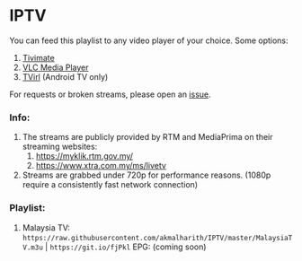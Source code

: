 # IPTV
You can feed this playlist to any video player of your choice. Some options:
1. [Tivimate](https://play.google.com/store/apps/details?id=ar.tvplayer.tv&hl=en)
2. [VLC Media Player](https://www.videolan.org/vlc/index.html)
3. [TVirl](https://play.google.com/store/apps/details?id=by.stari4ek.tvirl&hl=en) (Android TV only)

For requests or broken streams, please open an [issue](https://github.com/akmalharith/IPTV/issues).

### Info:
1. The streams are publicly provided by RTM and MediaPrima on their streaming websites:
    1. https://myklik.rtm.gov.my/
    1. https://www.xtra.com.my/ms/livetv
1. Streams are grabbed under 720p for performance reasons. (1080p require a consistently fast network connection)

### Playlist:
1. Malaysia TV: `https://raw.githubusercontent.com/akmalharith/IPTV/master/MalaysiaTV.m3u` | `https://git.io/fjPkl` 
EPG: (coming soon)
